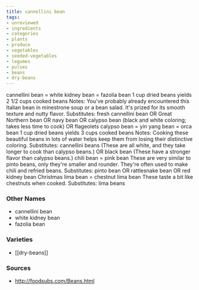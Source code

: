```yaml
---
title: cannellini bean
tags:
- unreviewed
- ingredients
- categories
- plants
- produce
- vegetables
- seeded-vegetables
- legumes
- pulses
- beans
- dry-beans
---
```

cannellini bean = white kidney bean = fazolia bean 1 cup dried beans yields 2 1/2 cups cooked beans Notes: You've probably already encountered this Italian bean in minestrone soup or a bean salad. It's prized for its smooth texture and nutty flavor. Substitutes: fresh cannellini bean OR Great Northern bean OR navy bean OR calypso bean (black and white coloring; takes less time to cook) OR flageolets calypso bean = yin yang bean = orca bean 1 cup dried beans yields 3 cups cooked beans Notes: Cooking these beautiful beans in lots of water helps keep them from losing their distinctive coloring. Substitutes: cannellini beans (These are all white, and they take longer to cook than calypso beans.) OR black bean (These have a stronger flavor than calypso beans.) chili bean = pink bean These are very similar to pinto beans, only they're smaller and rounder. They're often used to make chili and refried beans. Substitutes: pinto bean OR rattlesnake bean OR red kidney bean Christmas lima bean = chestnut lima bean These taste a bit like chestnuts when cooked. Substitutes: lima beans

### Other Names

* cannellini bean
* white kidney bean
* fazolia bean

### Varieties

* [[dry-beans]]

### Sources
* http://foodsubs.com/Beans.html
